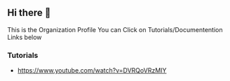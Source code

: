 ## Hi there 👋
This is the Organization Profile You can Click on Tutorials/Documentention Links below 

### Tutorials
- https://www.youtube.com/watch?v=DVRQoVRzMIY
